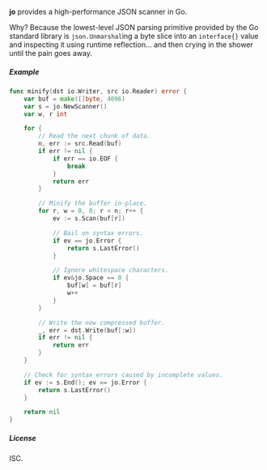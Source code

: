 **jo** provides a high-performance JSON scanner in Go.

Why? Because the lowest-level JSON parsing primitive provided by the Go
standard library is `json.Unmarshal`ing a byte slice into an `interface{}`
value and inspecting it using runtime reflection... and then crying in the
shower until the pain goes away.

##### Example

```go
func minify(dst io.Writer, src io.Reader) error {
	var buf = make([]byte, 4096)
	var s = jo.NewScanner()
	var w, r int

	for {
		// Read the next chunk of data.
		n, err := src.Read(buf)
		if err != nil {
			if err == io.EOF {
				break
			}
			return err
		}

		// Minify the buffer in-place.
		for r, w = 0, 0; r < n; r++ {
			ev := s.Scan(buf[r])

			// Bail on syntax errors.
			if ev == jo.Error {
				return s.LastError()
			}

			// Ignore whitespace characters.
			if ev&jo.Space == 0 {
				buf[w] = buf[r]
				w++
			}
		}

		// Write the now compressed buffer.
		_, err = dst.Write(buf[:w])
		if err != nil {
			return err
		}
	}

	// Check for syntax errors caused by incomplete values.
	if ev := s.End(); ev == jo.Error {
		return s.LastError()
	}

	return nil
}
```

##### License

ISC.
